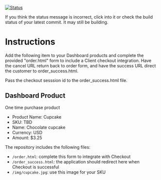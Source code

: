 [![Status](https://img.shields.io/badge/status-SUBMITTABLE%20COMMIT:%20bbb0ce93686f55515371179c070f7fd02ba365d1-brightgreen.svg)](https://github.com/andremcb/bakery_scaffold_AApE3fQi8zR0pcdo/commit/bbb0ce93686f55515371179c070f7fd02ba365d1)



















































































If you think the status message is incorrect, click into it or check the build status of your latest commit. It may still be building.

# Instructions 

Add the following item to your Dashboard products and complete the provided "order.html" form to include a Client checkout integration. Have the cancel URL return back to order form, and have the success URL direct the customer to order_success.html. 

Pass the checkout sesssion id to the order_success.html file.

## Dashboard Product
One time purchase product
* Product Name: Cupcake
* SKU: TBD
* Name: Chocolate cupcake
* Currency: USD
* Amount: $3.25

The repository includes the following files:
* `/order.html`: complete this form to integrate with Checkout
* `/order_success.html`: the application should redirect here when Checkout is successful
* `/img/cupcake.jpg`: use this image for your SKU
